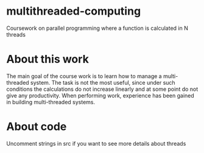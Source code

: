 # multithreaded-computing
Coursework on parallel programming where a function is calculated in N threads
# About this work
The main goal of the course work is to learn how to manage a multi-threaded system. 
The task is not the most useful, since under such conditions the calculations do not increase linearly and at some point do not give any productivity. 
When performing work, experience has been gained in building multi-threaded systems.
# About code
Uncomment strings in src if you want to see more details about threads

